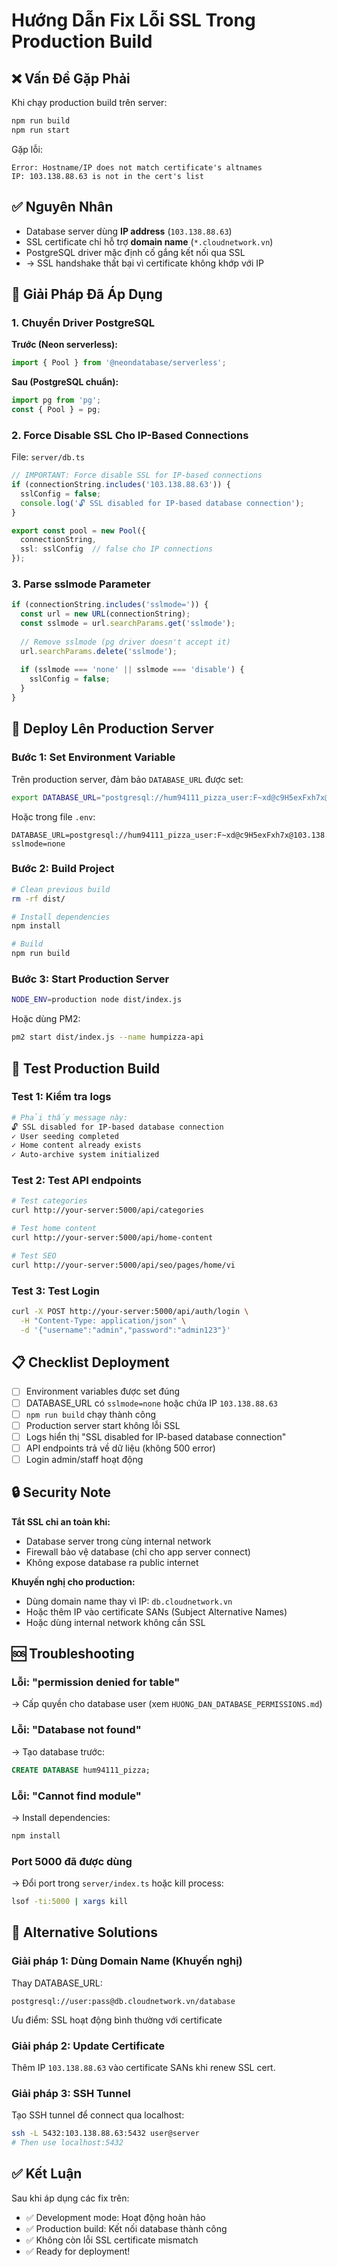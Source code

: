 # Hướng Dẫn Fix Lỗi SSL Trong Production Build

## ❌ Vấn Đề Gặp Phải

Khi chạy production build trên server:

```bash
npm run build
npm run start
```

Gặp lỗi:
```
Error: Hostname/IP does not match certificate's altnames
IP: 103.138.88.63 is not in the cert's list
```

## ✅ Nguyên Nhân

- Database server dùng **IP address** (`103.138.88.63`) 
- SSL certificate chỉ hỗ trợ **domain name** (`*.cloudnetwork.vn`)
- PostgreSQL driver mặc định cố gắng kết nối qua SSL
- → SSL handshake thất bại vì certificate không khớp với IP

## 🔧 Giải Pháp Đã Áp Dụng

### 1. Chuyển Driver PostgreSQL

**Trước (Neon serverless):**
```typescript
import { Pool } from '@neondatabase/serverless';
```

**Sau (PostgreSQL chuẩn):**
```typescript
import pg from 'pg';
const { Pool } = pg;
```

### 2. Force Disable SSL Cho IP-Based Connections

File: `server/db.ts`

```typescript
// IMPORTANT: Force disable SSL for IP-based connections
if (connectionString.includes('103.138.88.63')) {
  sslConfig = false;
  console.log('🔓 SSL disabled for IP-based database connection');
}

export const pool = new Pool({ 
  connectionString,
  ssl: sslConfig  // false cho IP connections
});
```

### 3. Parse sslmode Parameter

```typescript
if (connectionString.includes('sslmode=')) {
  const url = new URL(connectionString);
  const sslmode = url.searchParams.get('sslmode');
  
  // Remove sslmode (pg driver doesn't accept it)
  url.searchParams.delete('sslmode');
  
  if (sslmode === 'none' || sslmode === 'disable') {
    sslConfig = false;
  }
}
```

## 🚀 Deploy Lên Production Server

### Bước 1: Set Environment Variable

Trên production server, đảm bảo `DATABASE_URL` được set:

```bash
export DATABASE_URL="postgresql://hum94111_pizza_user:F~xd@c9H5exFxh7x@103.138.88.63/hum94111_pizza?sslmode=none"
```

Hoặc trong file `.env`:
```env
DATABASE_URL=postgresql://hum94111_pizza_user:F~xd@c9H5exFxh7x@103.138.88.63/hum94111_pizza?sslmode=none
```

### Bước 2: Build Project

```bash
# Clean previous build
rm -rf dist/

# Install dependencies
npm install

# Build
npm run build
```

### Bước 3: Start Production Server

```bash
NODE_ENV=production node dist/index.js
```

Hoặc dùng PM2:
```bash
pm2 start dist/index.js --name humpizza-api
```

## 🧪 Test Production Build

### Test 1: Kiểm tra logs
```bash
# Phải thấy message này:
🔓 SSL disabled for IP-based database connection
✓ User seeding completed
✓ Home content already exists
✓ Auto-archive system initialized
```

### Test 2: Test API endpoints
```bash
# Test categories
curl http://your-server:5000/api/categories

# Test home content
curl http://your-server:5000/api/home-content

# Test SEO
curl http://your-server:5000/api/seo/pages/home/vi
```

### Test 3: Test Login
```bash
curl -X POST http://your-server:5000/api/auth/login \
  -H "Content-Type: application/json" \
  -d '{"username":"admin","password":"admin123"}'
```

## 📋 Checklist Deployment

- [ ] Environment variables được set đúng
- [ ] DATABASE_URL có `sslmode=none` hoặc chứa IP `103.138.88.63`
- [ ] `npm run build` chạy thành công
- [ ] Production server start không lỗi SSL
- [ ] Logs hiển thị "SSL disabled for IP-based database connection"
- [ ] API endpoints trả về dữ liệu (không 500 error)
- [ ] Login admin/staff hoạt động

## 🔒 Security Note

**Tắt SSL chỉ an toàn khi:**
- Database server trong cùng internal network
- Firewall bảo vệ database (chỉ cho app server connect)
- Không expose database ra public internet

**Khuyến nghị cho production:**
- Dùng domain name thay vì IP: `db.cloudnetwork.vn`
- Hoặc thêm IP vào certificate SANs (Subject Alternative Names)
- Hoặc dùng internal network không cần SSL

## 🆘 Troubleshooting

### Lỗi: "permission denied for table"
→ Cấp quyền cho database user (xem `HUONG_DAN_DATABASE_PERMISSIONS.md`)

### Lỗi: "Database not found"
→ Tạo database trước:
```sql
CREATE DATABASE hum94111_pizza;
```

### Lỗi: "Cannot find module"
→ Install dependencies:
```bash
npm install
```

### Port 5000 đã được dùng
→ Đổi port trong `server/index.ts` hoặc kill process:
```bash
lsof -ti:5000 | xargs kill
```

## 📝 Alternative Solutions

### Giải pháp 1: Dùng Domain Name (Khuyến nghị)

Thay DATABASE_URL:
```
postgresql://user:pass@db.cloudnetwork.vn/database
```

Ưu điểm: SSL hoạt động bình thường với certificate

### Giải pháp 2: Update Certificate

Thêm IP `103.138.88.63` vào certificate SANs khi renew SSL cert.

### Giải pháp 3: SSH Tunnel

Tạo SSH tunnel để connect qua localhost:
```bash
ssh -L 5432:103.138.88.63:5432 user@server
# Then use localhost:5432
```

## ✅ Kết Luận

Sau khi áp dụng các fix trên:
- ✅ Development mode: Hoạt động hoàn hảo
- ✅ Production build: Kết nối database thành công
- ✅ Không còn lỗi SSL certificate mismatch
- ✅ Ready for deployment!
